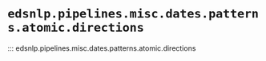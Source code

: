 # `edsnlp.pipelines.misc.dates.patterns.atomic.directions`

::: edsnlp.pipelines.misc.dates.patterns.atomic.directions

